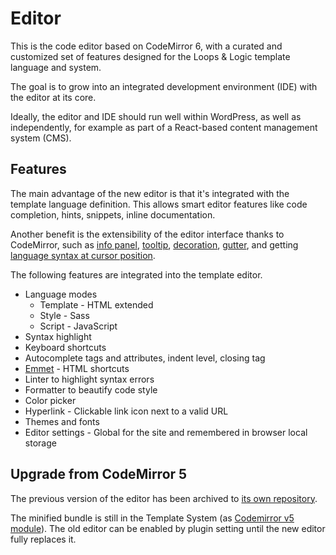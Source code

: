 # Editor

This is the code editor based on CodeMirror 6, with a curated and customized set of features designed for the Loops & Logic template language and system.

The goal is to grow into an integrated development environment (IDE) with the editor at its core.

Ideally, the editor and IDE should run well within WordPress, as well as independently, for example as part of a React-based content management system (CMS).

## Features

The main advantage of the new editor is that it's integrated with the template language definition. This allows smart editor features like code completion, hints, snippets, inline documentation.

Another benefit is the extensibility of the editor interface thanks to CodeMirror, such as [info panel](https://codemirror.net/examples/panel/), [tooltip](https://codemirror.net/examples/tooltip/), [decoration](https://codemirror.net/examples/decoration/), [gutter](https://codemirror.net/examples/gutter/), and getting [language syntax at cursor position](https://codemirror.net/docs/ref/#language.syntaxTree).

The following features are integrated into the template editor.

- Language modes
  - Template - HTML extended
  - Style - Sass
  - Script - JavaScript
- Syntax highlight
- Keyboard shortcuts
- Autocomplete tags and attributes, indent level, closing tag
- [Emmet](https://docs.emmet.io/cheat-sheet/) - HTML shortcuts
- Linter to highlight syntax errors
- Formatter to beautify code style
- Color picker
- Hyperlink - Clickable link icon next to a valid URL
- Themes and fonts
- Editor settings - Global for the site and remembered in browser local storage


## Upgrade from CodeMirror 5

The previous version of the editor has been archived to [its own repository](https://github.com/tangibleinc/tangible-codemirror-v5).

The minified bundle is still in the Template System (as [Codemirror v5 module](../modules/codemirror-v5/)). The old editor can be enabled by plugin setting until the new editor fully replaces it.

